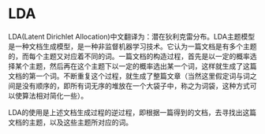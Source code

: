 # LDA
LDA(Latent Dirichlet Allocation)中文翻译为：潜在狄利克雷分布。LDA主题模型是一种文档生成模型，是一种非监督机器学习技术。它认为一篇文档是有多个主题的，而每个主题又对应着不同的词。一篇文档的构造过程，首先是以一定的概率选择某个主题，然后再在这个主题下以一定的概率选出某一个词，这样就生成了这篇文档的第一个词。不断重复这个过程，就生成了整篇文章（当然这里假定词与词之间是没有顺序的，即所有词无序的堆放在一个大袋子中，称之为词袋，这种方式可以使算法相对简化一些）。

LDA的使用是上述文档生成过程的逆过程，即根据一篇得到的文档，去寻找出这篇文档的主题，以及这些主题所对应的词。
